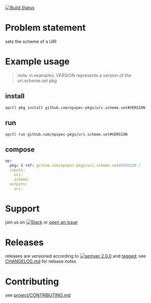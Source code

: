 [![Build Status](https://travis-ci.org/opspec-pkgs/uri.scheme.set.svg?branch=master)](https://travis-ci.org/opspec-pkgs/uri.scheme.set)

# Problem statement

sets the scheme of a URI

# Example usage

> note: in examples, VERSION represents a version of the
> uri.scheme.set pkg

## install

```shell
opctl pkg install github.com/opspec-pkgs/uri.scheme.set#VERSION
```

## run

```
opctl run github.com/opspec-pkgs/uri.scheme.set#VERSION
```

## compose

```yaml
op:
  pkg: { ref: github.com/opspec-pkgs/uri.scheme.set#VERSION }
  inputs: 
    uri:
    scheme:
  outputs:
    uri:
```

# Support

join us on
[![Slack](https://opspec-slackin.herokuapp.com/badge.svg)](https://opspec-slackin.herokuapp.com/)
or
[open an issue](https://github.com/opspec-pkgs/uri.scheme.set/issues)

# Releases

releases are versioned according to
[![semver 2.0.0](https://img.shields.io/badge/semver-2.0.0-brightgreen.svg)](http://semver.org/spec/v2.0.0.html)
and [tagged](https://git-scm.com/book/en/v2/Git-Basics-Tagging); see
[CHANGELOG.md](CHANGELOG.md) for release notes

# Contributing

see
[project/CONTRIBUTING.md](https://github.com/opspec-pkgs/project/blob/master/CONTRIBUTING.md)
